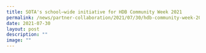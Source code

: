 ```yaml
---
title: SOTA's school–wide initiative for HDB Community Week 2021
permalink: /news/partner-collaboration/2021/07/30/hdb-community-week-2021/
date: 2021-07-30
layout: post
description: ""
image: ""
---
```

